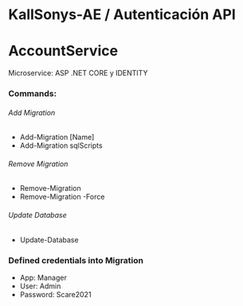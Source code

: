 # KallSonys-AE / Autenticación API

# AccountService
Microservice: ASP .NET CORE y IDENTITY

### Commands:
###### Add Migration
- Add-Migration [Name]
- Add-Migration sqlScripts

###### Remove Migration
- Remove-Migration
- Remove-Migration -Force

###### Update Database
- Update-Database

### Defined credentials into Migration
- App: Manager
- User: Admin
- Password: Scare2021